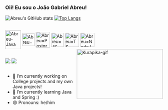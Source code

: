 ### Oii! Eu sou o João Gabriel Abreu!

![Abreu's GitHub stats](https://github-readme-stats.vercel.app/api?username=abrxu&show_icons=true&theme=dracula)
[![Top Langs](https://github-readme-stats.vercel.app/api/top-langs/?username=abrxu&layout=donut&theme=dracula)](https://github.com/abrxu/github-readme-stats)

<div style="display: inline_block"><br>
  <img align="center" alt="Abreu-Java" height="60" width="50" src="https://cdn.jsdelivr.net/gh/devicons/devicon@latest/icons/java/java-original.svg"/>
  <img align="center" alt="Abreu=Spring" height="40" width="40" src="https://cdn.jsdelivr.net/gh/devicons/devicon@latest/icons/spring/spring-original.svg"/>
  <img align="center" alt="Abreu=PostgreSQL" height="50" width="45" src="https://cdn.jsdelivr.net/gh/devicons/devicon@latest/icons/postgresql/postgresql-original.svg"/>
  <img align="center" alt="Abreu=JS" height="45" width="40" src="https://cdn.jsdelivr.net/gh/devicons/devicon@latest/icons/javascript/javascript-original.svg"/>
  <img align="center" alt="Abreu=TS" height="45" width="45" src="https://cdn.jsdelivr.net/gh/devicons/devicon@latest/icons/typescript/typescript-plain.svg"/>
  <img align="center" alt="Abreu=NodeJS" height="45" width="45" src="https://cdn.jsdelivr.net/gh/devicons/devicon@latest/icons/nodejs/nodejs-plain-wordmark.svg"/>
  <img align="right" alt="Kurapika-gif" height="160" width="275" src="https://pa1.aminoapps.com/7726/eddd6e653628531e0a290c7c9b413ef11891bf51r1-500-281_hq.gif"/>
</div>

##
<div> 
  <a href="https://instagram.com/abreuwyz" target="_blank"><img src="https://img.shields.io/badge/-Instagram-%23E4405F?style=for-the-badge&logo=instagram&logoColor=white" target="_blank"></a>
  <a href="https://www.linkedin.com/in/joao-gabreu/" target="_blank"><img src="https://img.shields.io/badge/-LinkedIn-%230077B5?style=for-the-badge&logo=linkedin&logoColor=white" target="_blank"></a> 
</div>

##
- 🔭 I’m currently working on College projects and my own Java projects!
- 🌱 I’m currently learning Java and Spring :)
- 😄 Pronouns: he/him
